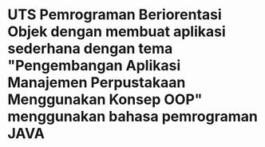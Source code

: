 # UTS Pemrograman Beriorentasi Objek dengan membuat aplikasi sederhana dengan tema "Pengembangan Aplikasi Manajemen Perpustakaan Menggunakan Konsep OOP" menggunakan bahasa pemrograman JAVA
